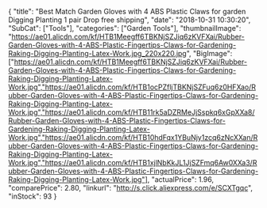 {
	"title": "Best Match Garden Gloves with 4 ABS Plastic Claws for garden Digging Planting  1 pair Drop free shipping",
	"date": "2018-10-31 10:30:20",
	"SubCat": ["Tools"],
	"categories": ["Garden Tools"],
	"thumbnailImage": "https://ae01.alicdn.com/kf/HTB1Meegff6TBKNjSZJiq6zKVFXai/Rubber-Garden-Gloves-with-4-ABS-Plastic-Fingertips-Claws-for-Gardening-Raking-Digging-Planting-Latex-Work.jpg_220x220.jpg",
	"BigImage": ["https://ae01.alicdn.com/kf/HTB1Meegff6TBKNjSZJiq6zKVFXai/Rubber-Garden-Gloves-with-4-ABS-Plastic-Fingertips-Claws-for-Gardening-Raking-Digging-Planting-Latex-Work.jpg","https://ae01.alicdn.com/kf/HTB1ocPZfljTBKNjSZFuq6z0HFXao/Rubber-Garden-Gloves-with-4-ABS-Plastic-Fingertips-Claws-for-Gardening-Raking-Digging-Planting-Latex-Work.jpg","https://ae01.alicdn.com/kf/HTB11rk5aDZRMeJjSspkq6xGpXXa8/Rubber-Garden-Gloves-with-4-ABS-Plastic-Fingertips-Claws-for-Gardening-Raking-Digging-Planting-Latex-Work.jpg","https://ae01.alicdn.com/kf/HTB10hdFqx1YBuNjy1zcq6zNcXXan/Rubber-Garden-Gloves-with-4-ABS-Plastic-Fingertips-Claws-for-Gardening-Raking-Digging-Planting-Latex-Work.jpg","https://ae01.alicdn.com/kf/HTB1xjlNbKkJL1JjSZFmq6Aw0XXa3/Rubber-Garden-Gloves-with-4-ABS-Plastic-Fingertips-Claws-for-Gardening-Raking-Digging-Planting-Latex-Work.jpg"],
	"actualPrice": 1.96,
	"comparePrice": 2.80,
	"linkurl": "http://s.click.aliexpress.com/e/SCXTgqc",
	"inStock": 93
}
